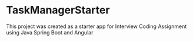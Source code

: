 # TaskManagerStarter
This project was created as a starter app for Interview Coding Assignment using Java Spring Boot and Angular
